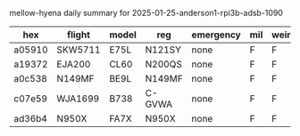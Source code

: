 mellow-hyena daily summary for 2025-01-25-anderson1-rpi3b-adsb-1090

|hex|flight|model|reg|emergency|mil|weirdo|
|--|--|--|--|--|--|--|
|a05910|SKW5711|E75L|N121SY|none|F|F|
|a19372|EJA200|CL60|N200QS|none|F|F|
|a0c538|N149MF|BE9L|N149MF|none|F|F|
|c07e59|WJA1699|B738|C-GVWA|none|F|F|
|ad36b4|N950X|FA7X|N950X|none|F|F|
